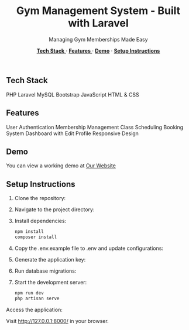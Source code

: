 <h1 align="center">Gym Management System - Built with Laravel</h1> 

<p align="center"> Managing Gym Memberships Made Easy </p> <p align="center"> 

<div align="center">
    <a href="#tech-stack"><strong>Tech Stack</strong>
    </a> ·
    <a href="#features"><strong>Features</strong>
    </a> · <a href="#demo">
    <strong>Demo</strong></a> · <a href="#setup-instructions"><strong>Setup Instructions</strong></a> </p> <br/>
    
</div>

## Tech Stack
PHP
Laravel
MySQL
Bootstrap
JavaScript
HTML & CSS


## Features
User Authentication
Membership Management
Class Scheduling
Booking System
Dashboard with Edit Profile
Responsive Design


## Demo
You can view a working demo at [Our Website](https://laravel-gym-summer-glitter-6259.fly.dev/)

## Setup Instructions
1. Clone the repository:

2. Navigate to the project directory:

3. Install dependencies:
    ```bash
   npm install
   composer install
   ```

4. Copy the .env.example file to .env and update configurations:

5. Generate the application key:

6. Run database migrations:

7. Start the development server:
   ```bash
   npm run dev
   php artisan serve
   ```

Access the application:

Visit http://127.0.0.1:8000/ in your browser.
